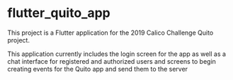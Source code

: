# flutter_quito_app

This project is a Flutter application for the 2019 Calico Challenge Quito project. 

This application currently includes the login screen for the app as well as a chat interface for registered and authorized users and screens to begin creating events for the Quito app and send them to the server
